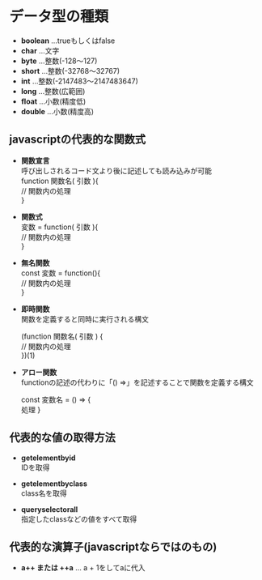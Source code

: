 # データ型の種類
- **boolean** …trueもしくはfalse 
- **char** …文字
- **byte** …整数(-128～127)
- **short** …整数(-32768～32767)
- **int** …整数(-2147483～2147483647)
- **long** …整数(広範囲)
- **float** …小数(精度低)
- **double** …小数(精度高)


## javascriptの代表的な関数式

- **関数宣言**<br>
  呼び出しされるコード文より後に記述しても読み込みが可能  
function 関数名( 引数 ){<br>
  // 関数内の処理<br>
}

- **関数式**  
  変数 = function( 引数 ){<br>
    // 関数内の処理<br>
  }

- **無名関数**  
  const 変数 = function(){<br>
    // 関数内の処理<br>
  }

- **即時関数**<br>
  関数を定義すると同時に実行される構文<br>
  
  (function 関数名( 引数 ) {<br>
   // 関数内の処理 <br>
  })(1)

- **アロー関数**<br>
  functionの記述の代わりに「() =>」を記述することで関数を定義する構文<br>

  const 変数名 = () => {<br>
  処理
  }


## 代表的な値の取得方法

- **getelementbyid**<br>
  IDを取得
  
- **getelementbyclass**<br>
  class名を取得
  
- **queryselectorall**<br>
  指定したclassなどの値をすべて取得

## 代表的な演算子(javascriptならではのもの)
- **a++ または ++a** … a + 1をしてaに代入
